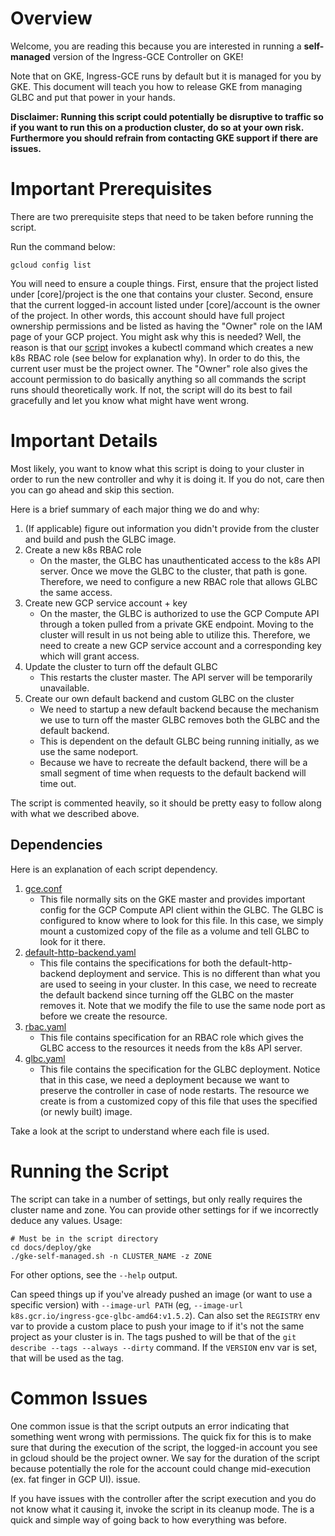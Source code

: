 # Overview

Welcome, you are reading this because you are interested in running a **self-managed** version of the
Ingress-GCE Controller on GKE!

Note that on GKE, Ingress-GCE runs by default but it is managed for you by GKE. This document
will teach you how to release GKE from managing GLBC and put that power in your hands.

**Disclaimer: Running this script could potentially be disruptive to traffic
so if you want to run this on a production cluster, do so at your own risk.
Furthermore you should refrain from contacting GKE support if there are issues.**

# Important Prerequisites

There are two prerequisite steps that need to be taken before running the script.

Run the command below:

`gcloud config list`

You will need to ensure a couple things. First, ensure that the project listed
under [core]/project is the one that contains your cluster. Second, ensure that
the current logged-in account listed under [core]/account is the owner of the project.
In other words, this account should have full project ownership permissions and be listed as
having the "Owner" role on the IAM page of your GCP project. You might ask why this
is needed? Well, the reason is that our [script](gke-self-managed.sh) invokes a kubectl command which
creates a new k8s RBAC role (see below for explanation why). In order to do this, the
current user must be the project owner. The "Owner" role also gives the account
permission to do basically anything so all commands the script runs should
theoretically work. If not, the script will do its best to fail gracefully
and let you know what might have went wrong.

# Important Details

Most likely, you want to know what this script is doing to your cluster in order
to run the new controller and why it is doing it. If you do not, care then you
can go ahead and skip this section.

Here is a brief summary of each major thing we do and why:

1. (If applicable) figure out information you didn't provide from the cluster and
   build and push the GLBC image.
2. Create a new k8s RBAC role
    * On the master, the GLBC has unauthenticated access to the k8s API server.
      Once we move the GLBC to the cluster, that path is gone. Therefore, we need to
      configure a new RBAC role that allows GLBC the same access.
3. Create new GCP service account + key
    * On the master, the GLBC is authorized to use the GCP Compute API through a
      token pulled from a private GKE endpoint. Moving to the cluster will result in
      us not being able to utilize this. Therefore, we need to create a new GCP
      service account and a corresponding key which will grant access.
4. Update the cluster to turn off the default GLBC
    * This restarts the cluster master. The API server will be temporarily unavailable.
5. Create our own default backend and custom GLBC on the cluster
    * We need to startup a new default backend because the mechanism we
      use to turn off the master GLBC removes both the GLBC and the default backend.
    * This is dependent on the default GLBC being running initially, as we use
      the same nodeport.
    * Because we have to recreate the default backend, there will be a small
      segment of time when requests to the default backend will time out.

The script is commented heavily, so it should be pretty easy to follow along
with what we described above.

## Dependencies

Here is an explanation of each script dependency.

1. [gce.conf](../resources/gce.conf)
    * This file normally sits on the GKE master and provides important config for
      the GCP Compute API client within the GLBC. The GLBC is configured to know
      where to look for this file. In this case, we simply mount a customized copy
      of the file as a volume and tell GLBC to look for it there.
2. [default-http-backend.yaml](../resources/default-http-backend.yaml)
    * This file contains the specifications for both the default-http-backend
      deployment and service. This is no different than what you are used to
      seeing in your cluster. In this case, we need to recreate the default
      backend since turning off the GLBC on the master removes it. Note that we
      modify the file to use the same node port as before we create the resource.
3. [rbac.yaml](../resources/rbac.yaml)
    * This file contains specification for an RBAC role which gives the GLBC
      access to the resources it needs from the k8s API server.
4. [glbc.yaml](../resources/glbc.yaml)
    * This file contains the specification for the GLBC deployment. Notice that in
      this case, we need a deployment because we want to preserve the controller
      in case of node restarts. The resource we create is from a customized copy of
      this file that uses the specified (or newly built) image.

Take a look at the script to understand where each file is used.

# Running the Script

The script can take in a number of settings, but only really requires the cluster
name and zone. You can provide other settings for if we incorrectly deduce any
values. Usage:

```shell
# Must be in the script directory
cd docs/deploy/gke
./gke-self-managed.sh -n CLUSTER_NAME -z ZONE
```

For other options, see the `--help` output.

Can speed things up if you've already pushed an image (or want to use a specific
version) with `--image-url PATH` (eg,
`--image-url k8s.gcr.io/ingress-gce-glbc-amd64:v1.5.2`). Can also set the `REGISTRY`
env var to provide a custom place to push your image to if it's not the same project
as your cluster is in. The tags pushed to will be that of the
`git describe --tags --always --dirty` command. If the `VERSION` env var is set, that
will be used as the tag.

# Common Issues

One common issue is that the script outputs an error indicating that something
went wrong with permissions. The quick fix for this is to make sure that during
the execution of the script, the logged-in account you see in gcloud should be
the project owner. We say for the duration of the script because potentially
the role for the account could change mid-execution (ex. fat finger in GCP UI).
issue.

If you have issues with the controller after the script execution and you do not
know what it causing it, invoke the script in its cleanup mode. The is a quick
and simple way of going back to how everything was before.
